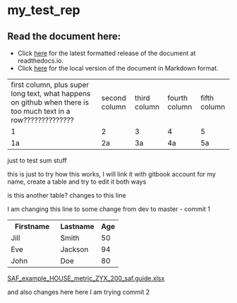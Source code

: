 # my\_test\_rep

## Read the document here:
  * Click [here](http://project-name.readthedocs.io/) for the latest formatted release of the document at readthedocs.io.
  * Click [here](docs/README.md) for the local version of the document in Markdown format.


|                                    |               |              |               |              |
| ---------------------------------- | ------------- | ------------ | ------------- | ------------ |
| first column, plus super long text, what happens on github when there is too much text in a row?????????????? | second column | third column | fourth column | fifth column |
| 1                                  | 2             | 3            | 4             | 5            |
| 1a                                 | 2a            | 3a           | 4a            | 5a           |

just to test sum stuff

this is just to try how this works, I will link it with gitbook account for my name, create a table and try to edit it both ways

is this another table? changes to this line


I am changing this line to some change from dev to master - commit 1

<table style="width:50%">
  <tr>
    <th style='width:70%'>Firstname</th>
    <th>Lastname</th> 
    <th>Age</th>
  </tr>
  <tr>
    <td>Jill</td>
    <td>Smith</td>
    <td>50</td>
  </tr>
  <tr>
    <td>Eve</td>
    <td>Jackson</td>
    <td>94</td>
  </tr>
  <tr>
    <td>John</td>
    <td>Doe</td>
    <td>80</td>
  </tr>
</table>

</body>
</html>

[SAF_example_HOUSE_metric_ZYX_200_saf.guide.xlsx](https://github.com/msalak-scia/my_test_rep/files/7512567/SAF_example_HOUSE_metric_ZYX_200_saf.guide.xlsx)

and also changes here
here I am trying commit 2

